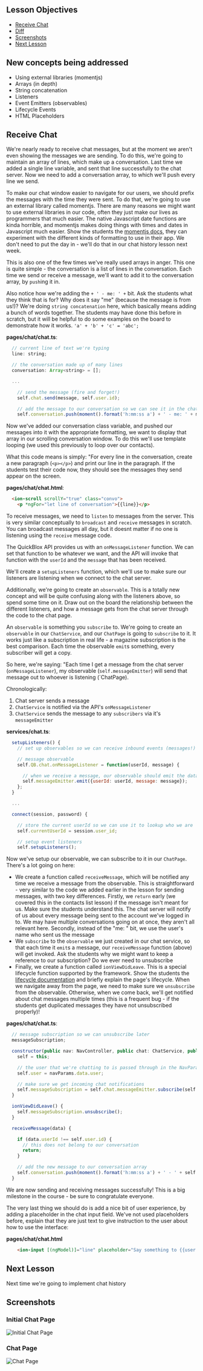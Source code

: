 ## Lesson Objectives

* [Receive Chat](#receive-chat)
* [Diff](https://github.com/lathonez/powwow/compare/lesson-six...lesson-seven)
* [Screenshots](#screenshots)
* [Next Lesson](#next-lesson)

## New concepts being addressed

* Using external libraries (momentjs)
* Arrays (in depth)
* String concatenation
* Listeners
* Event Emitters (observables)
* Lifecycle Events
* HTML Placeholders

## Receive Chat

We're nearly ready to receive chat messages, but at the moment we aren't even showing the messages we are sending. To do this, we're going to maintain an array of lines, which make up a conversation. Last time we added a single line variable, and sent that line successfully to the chat server. Now we need to add a conversation array, to which we'll push every line we send.

To make our chat window easier to navigate for our users, we should prefix the messages with the time they were sent. To do that, we're going to use an external library called momentjs. There are many reasons we might want to use external libraries in our code, often they just make our lives as programmers that much easier. The native Javascript date functions are kinda horrible, and momentjs makes doing things with times and dates in Javascript much easier. Show the students the [momentjs docs](http://momentjs.com/), they can experiment with the different kinds of formatting to use in their app. We don't need to put the day in - we'll do that in our chat history lesson next week.

This is also one of the few times we've really used arrays in anger. This one is quite simple - the conversation is a list of lines in the conversation. Each time we send or receive a message, we'll want to add it to the conversation array, by `push`ing it in.

Also notice how we're adding the `+ ' - me: ' +` bit. Ask the students what they think that is for? Why does it say "me" (because the message is from us!)? We're doing `string concatenation` here, which basically means adding a bunch of words together. The students may have done this before in scratch, but it will be helpful to do some examples on the board to demonstrate how it works. `'a' + 'b' + 'c' = 'abc';`

**pages/chat/chat.ts**:

```javascript
  // current line of text we're typing
  line: string;

  // the conversation made up of many lines
  conversation: Array<string> = [];

  ...

    // send the message (fire and forget!)
    self.chat.send(message, self.user.id);

    // add the message to our conversation so we can see it in the chat window
    self.conversation.push(moment().format('h:mm:ss a') + ' - me: ' + message);
```

Now we've added our conversation class variable, and pushed our messages into it with the appropriate formatting, we want to display that array in our scrolling conversation window. To do this we'll use template looping (we used this previously to loop over our contacts).

What this code means is simply: "For every line in the conversation, create a new paragraph (`<p></p>`) and print our line in the paragraph. If the students test their code now, they should see the messages they send appear on the screen.

**pages/chat/chat.html**:

```html
  <ion-scroll scrollY="true" class="convo">
    <p *ngFor="let line of conversation">{{line}}</p>
```

To receive messages, we need to `listen` to messages from the server. This is very similar conceptually to `broadcast` and `receive` messages in scratch. You can broadcast messages all day, but it doesnt matter if no one is listening using the `receive` message code.

The QuickBlox API provides us with an `onMessageListener` function. We can set that function to be whatever we want, and the API will invoke that function with the `userId` and the `message` that has been received.

We'll create a `setupListeners` function, which we'll use to make sure our listeners are listening when we connect to the chat server.

Additionally, we're going to create an `observable`. This is a totally new concept and will be quite confusing along with the listeners above, so spend some time on it. Draw out on the board the relationship between the different listeners, and how a message gets from the chat server through the code to the chat page.

An `observable` is something you `subscribe` to. We're going to create an `observable` in our `ChatService`, and our `ChatPage` is going to `subscribe` to it. It works just like a subscription in real life - a magazine subscription is the best comparison. Each time the observable `emit`s something, every subscriber will get a copy.

So here, we're saying: "Each time I get a message from the chat server (`onMessageListener`), my observable (`self.messageEmitter`) will send that message out to whoever is listening (`ChatPage).

Chronologically:

1. Chat server sends a message
2. `ChatService` is notified via the API's `onMessageListener`
3. `ChatService` sends the message to any `subscribers` via it's `messageEmitter`

**services/chat.ts**:

```javascript
  setupListeners() {
    // set up observables so we can receive inbound events (messages!) from the server

    // message observable
    self.QB.chat.onMessageListener = function(userId, message) {

      // when we receive a message, our observable should emit the data
      self.messageEmitter.emit({userId: userId, message: message});
    };
  }

  ...

  connect(session, password) {

    // store the current userId so we can use it to lookup who we are
    self.currentUserId = session.user_id;

    // setup event listeners
    self.setupListeners();
```

Now we've setup our observable, we can subscribe to it in our `ChatPage`. There's a lot going on here:

* We create a function called `receiveMessage`, which will be notified any time we receive a message from the observable. This is straightforward - very similar to the code we added earlier in the lesson for sending messages, with two key differences. Firstly, we `return` early (we covered this in the contacts list lesson) if the message isn't meant for us. Make sure the students understand this. The chat server will notify of us about every message being sent to the account we've logged in to. We may have multiple conversations going on at once, they aren't all relevant here. Secondly, instead of the "me: " bit, we use the user's name who sent us the message
* We `subscribe` to the `observable` we just created in our chat service, so that each time it `emit`s a message, our `receiveMessage` function (above) will get invoked. Ask the students why we might want to keep a reference to our subscription? Do we ever need to unsubscribe
* Finally, we create a function called `ionViewDidLeave`.  This is a special lifecycle function supported by the framework. Show the students the [lifecycle documentation](https://ionicframework.com/docs/api/navigation/NavController/) and briefly explain the page's lifecycle. When we navigate away from the page, we need to make sure we `unsubscribe` from the observable. Otherwise, when we come back, we'll get notified about chat messages multiple times (this is a frequent bug - if the students get duplicated messages they have not unsubscribed properly)!


**pages/chat/chat.ts**:

```javascript
  // message subscription so we can unsubscribe later
  messageSubscription;

  constructor(public nav: NavController, public chat: ChatService, public navParams: NavParams) {
    self = this;

    // the user that we're chatting to is passed through in the NavParams, store it
    self.user = navParams.data.user;

    // make sure we get incoming chat notifications
    self.messageSubscription = self.chat.messageEmitter.subscribe(self.receiveMessage);
  }

  ionViewDidLeave() {
    self.messageSubscription.unsubscribe();
  }

  receiveMessage(data) {

    if (data.userId !== self.user.id) {
      // this does not belong to our conversation
      return;
    }

    // add the new message to our conversation array
    self.conversation.push(moment().format('h:mm:ss a') + ' - ' + self.user.login + ': ' + data.message.body);
  }
```

We are now sending and receiving messages successfully! This is a big milestone in the course - be sure to congratulate everyone.

The very last thing we should do is add a nice bit of user experience, by adding a placeholder in the chat input field. We've not used placeholders before, explain that they are just text to give instruction to the user about how to use the interface:

**pages/chat/chat.html**

```html
    <ion-input [(ngModel)]="line" placeholder="Say something to {{user.login}}" name="line" type="text">
```

## Next Lesson

Next time we're going to implement chat history

## Screenshots

### Initial Chat Page

![Initial Chat Page](https://github.com/lathonez/powwow/blob/lesson-five/lessons/screens/5-chat-after.PNG "Initial Chat Page")

### Chat Page

![Chat Page](https://github.com/lathonez/powwow/blob/lesson-six/lessons/screens/6-chat-after.PNG "Chat Page")
